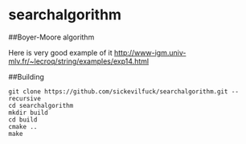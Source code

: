 # searchalgorithm

##Boyer-Moore algorithm

Here is very good example of it http://www-igm.univ-mlv.fr/~lecroq/string/examples/exp14.html

##Building
```
git clone https://github.com/sickevilfuck/searchalgorithm.git --recursive
cd searchalgorithm
mkdir build
cd build
cmake ..
make
```


